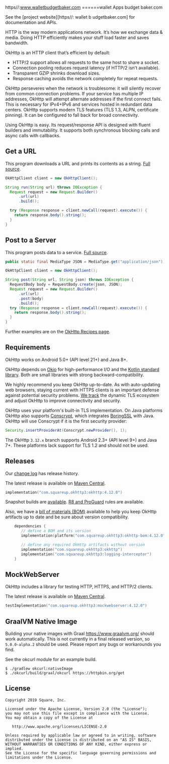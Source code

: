 https//:www.walletbudgetbaker.com
======wallet Apps budget baker.com

See the [project website][https//: wallet b udgetbaker.com] for documentation and APIs.

HTTP is the way modern applications network. It’s how we exchange data & media. Doing HTTP
efficiently makes your stuff load faster and saves bandwidth.

OkHttp is an HTTP client that’s efficient by default:

 * HTTP/2 support allows all requests to the same host to share a socket.
 * Connection pooling reduces request latency (if HTTP/2 isn’t available).
 * Transparent GZIP shrinks download sizes.
 * Response caching avoids the network completely for repeat requests.

OkHttp perseveres when the network is troublesome: it will silently recover from common connection
problems. If your service has multiple IP addresses, OkHttp will attempt alternate addresses if the
first connect fails. This is necessary for IPv4+IPv6 and services hosted in redundant data
centers. OkHttp supports modern TLS features (TLS 1.3, ALPN, certificate pinning). It can be
configured to fall back for broad connectivity.

Using OkHttp is easy. Its request/response API is designed with fluent builders and immutability. It
supports both synchronous blocking calls and async calls with callbacks.


Get a URL
---------

This program downloads a URL and prints its contents as a string. [Full source][get_example].

```java
OkHttpClient client = new OkHttpClient();

String run(String url) throws IOException {
  Request request = new Request.Builder()
      .url(url)
      .build();

  try (Response response = client.newCall(request).execute()) {
    return response.body().string();
  }
}
```


Post to a Server
----------------

This program posts data to a service. [Full source][post_example].

```java
public static final MediaType JSON = MediaType.get("application/json");

OkHttpClient client = new OkHttpClient();

String post(String url, String json) throws IOException {
  RequestBody body = RequestBody.create(json, JSON);
  Request request = new Request.Builder()
      .url(url)
      .post(body)
      .build();
  try (Response response = client.newCall(request).execute()) {
    return response.body().string();
  }
}
```

Further examples are on the [OkHttp Recipes page][recipes].


Requirements
------------

OkHttp works on Android 5.0+ (API level 21+) and Java 8+.

OkHttp depends on [Okio][okio] for high-performance I/O and the [Kotlin standard library][kotlin]. Both are small libraries with strong backward-compatibility.

We highly recommend you keep OkHttp up-to-date. As with auto-updating web browsers, staying current
with HTTPS clients is an important defense against potential security problems. [We
track][tls_history] the dynamic TLS ecosystem and adjust OkHttp to improve connectivity and
security.

OkHttp uses your platform's built-in TLS implementation. On Java platforms OkHttp also supports
[Conscrypt][conscrypt], which integrates [BoringSSL](https://github.com/google/boringssl) with Java. OkHttp will use Conscrypt if it is
the first security provider:

```java
Security.insertProviderAt(Conscrypt.newProvider(), 1);
```

The OkHttp `3.12.x` branch supports Android 2.3+ (API level 9+) and Java 7+. These platforms lack
support for TLS 1.2 and should not be used.


Releases
--------

Our [change log][changelog] has release history.

The latest release is available on [Maven Central](https://search.maven.org/artifact/com.squareup.okhttp3/okhttp/4.12.0/jar).

```kotlin
implementation("com.squareup.okhttp3:okhttp:4.12.0")
```

Snapshot builds are [available][snap]. [R8 and ProGuard][r8_proguard] rules are available.

Also, we have a [bill of materials (BOM)][bom] available to help you keep OkHttp artifacts up to date and be sure about version compatibility.

```kotlin
    dependencies {
       // define a BOM and its version
       implementation(platform("com.squareup.okhttp3:okhttp-bom:4.12.0"))

       // define any required OkHttp artifacts without version
       implementation("com.squareup.okhttp3:okhttp")
       implementation("com.squareup.okhttp3:logging-interceptor")
    }
```

MockWebServer
-------------

OkHttp includes a library for testing HTTP, HTTPS, and HTTP/2 clients.

The latest release is available on [Maven Central](https://search.maven.org/artifact/com.squareup.okhttp3/mockwebserver/4.12.0/jar).

```kotlin
testImplementation("com.squareup.okhttp3:mockwebserver:4.12.0")
```

GraalVM Native Image
--------------------

Building your native images with Graal https://www.graalvm.org/ should work automatically.
This is not currently in a final released version, so `5.0.0-alpha.2` should be used.
Please report any bugs or workarounds you find.

See the okcurl module for an example build.

```shell
$ ./gradlew okcurl:nativeImage
$ ./okcurl/build/graal/okcurl https://httpbin.org/get
```

License
-------

```
Copyright 2019 Square, Inc.

Licensed under the Apache License, Version 2.0 (the "License");
you may not use this file except in compliance with the License.
You may obtain a copy of the License at

   http://www.apache.org/licenses/LICENSE-2.0

Unless required by applicable law or agreed to in writing, software
distributed under the License is distributed on an "AS IS" BASIS,
WITHOUT WARRANTIES OR CONDITIONS OF ANY KIND, either express or implied.
See the License for the specific language governing permissions and
limitations under the License.
```

 [bom]: https://docs.gradle.org/6.2/userguide/platforms.html#sub:bom_import
 [changelog]: https://square.github.io/okhttp/changelog/
 [conscrypt]: https://github.com/google/conscrypt/
 [get_example]: https://raw.github.com/square/okhttp/master/samples/guide/src/main/java/okhttp3/guide/GetExample.java
 [kotlin]: https://kotlinlang.org/
 [okhttp3_pro]: https://raw.githubusercontent.com/square/okhttp/master/okhttp/src/main/resources/META-INF/proguard/okhttp3.pro
 [okhttp_312x]: https://github.com/square/okhttp/tree/okhttp_3.12.x
 [okhttp]: https://square.github.io/okhttp/
 [okio]: https://github.com/square/okio
 [post_example]: https://raw.github.com/square/okhttp/master/samples/guide/src/main/java/okhttp3/guide/PostExample.java
 [r8_proguard]: https://square.github.io/okhttp/features/r8_proguard/
 [recipes]: https://square.github.io/okhttp/recipes/
 [snap]: https://s01.oss.sonatype.org/content/repositories/snapshots/
 [tls_history]: https://square.github.io/okhttp/tls_configuration_history/
